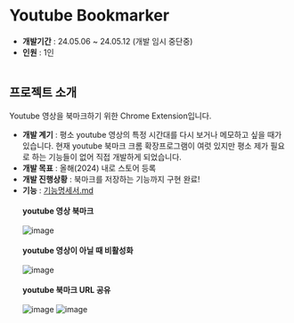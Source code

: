 # Youtube Bookmarker
- **개발기간** : 24.05.06 ~ 24.05.12  (개발 임시 중단중)
- **인원** : 1인
<br><br>
## 프로젝트 소개
Youtube 영상을 북마크하기 위한 Chrome Extension입니다.
- **개발 계기** : 평소 youtube 영상의 특정 시간대를 다시 보거나 메모하고 싶을 때가 있습니다. 현재 youtube 북마크 크롬 확장프로그램이 여럿 있지만 평소 제가 필요로 하는 기능들이 없어 직접 개발하게 되었습니다.
- **개발 목표** : 올해(2024) 내로 스토어 등록
- **개발 진행상황** : 북마크를 저장하는 기능까지 구현 완료!
- **기능** : [기능명세서.md](https://github.com/zjadofl/youtube-bookmark/blob/main/%EA%B8%B0%EB%8A%A5%EB%AA%85%EC%84%B8%EC%84%9C.md)
<br><br>
**youtube 영상 북마크**
<br><br>
![image](https://github.com/zjadofl/youtube-bookmark/assets/103254090/61746679-b85d-4129-9877-0a85944029f1)
<br><br>
**youtube 영상이 아닐 때 비활성화**
<br><br>
![image](https://github.com/zjadofl/youtube-bookmark/assets/103254090/2a8a4e7b-0a0e-4bc7-bdcb-b2a47cf06971)
<br><br>
**youtube 북마크 URL 공유**
<br><br>
![image](https://github.com/zjadofl/youtube-bookmark/assets/103254090/8c5d0e81-1174-4c7c-ae42-404823b805c4)
![image](https://github.com/zjadofl/youtube-bookmark/assets/103254090/a436e62e-f8b9-4f03-aea2-942e669abfad)


